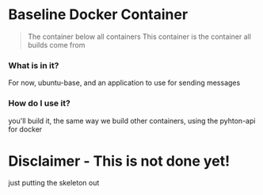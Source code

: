# Baseline Docker Container

> The container below all containers
> This container is the container all builds come from

### What is in it?
For now, ubuntu-base, and an application to use for sending messages

### How do I use it?
you'll build it, the same way we build other containers, using the pyhton-api for docker

# Disclaimer - This is not done yet!
just putting the skeleton out
